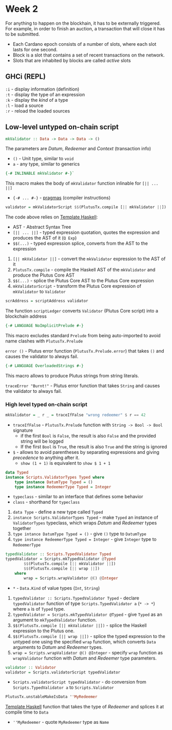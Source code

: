 # Week 2

For anything to happen on the blockhain, it has to be externally triggered. For example, in order to finish an auction, a transaction that will close it has to be submitted.

* Each Cardano epoch consists of a number of slots, where each slot lasts for one second. 
* Block is a slot that contains a set of recent transactions on the network. 
* Slots that are inhabited by blocks are called _active_ slots

## GHCi (REPL)

`:i` - display information (definition)  
`:t` - display the type of an expression  
`:k` - display the *kind* of a type  
`:l` - load a source  
`:r` - reload the loaded sources  

## Low-level untyped on-chain script

```haskell
mkValidator :: Data -> Data -> Data -> ()
```

 The parameters are *Datum*, *Redeemer* and *Context* (transaction info)

* `()` - Unit type, similar to `void`
* `a` - any type, similar to generics

 ```haskell
{-# INLINABLE mkValidator #-}`
```

This macro makes the body of `mkValidator` function inlinable for `[|| ... ||]`

* `{-# ... #-}` - [pragmas](https://downloads.haskell.org/~ghc/7.0.3/docs/html/users_guide/pragmas.html) (compiler instructions)

```haskell
validator = mkValidatorScript $$(PlutusTx.compile [|| mkValidator ||])
```

The code above relies on [Template Haskell](https://downloads.haskell.org/~ghc/7.8.4/docs/html/users_guide/template-haskell.html):

* AST - Abstract Syntax Tree
* `[|| ... ||]` - typed expression quotation, quotes the expression and produces the AST of it (`Q Exp`)
* `$$(...)` - typed expression splice, converts from the AST to the expression

1. `[|| mkValidator ||]` - convert the `mkValidator` expression to the AST of it
2. `PlutusTx.compile` - compile the Haskell AST of the `mkValidator` and produce the Plutus Core AST
3. `$$(...)` - splice the Plutus Core AST to the Plutus Core expression
4. `mkValidatorScript` - transform the Plutus Core expression of `mkValidator`  to `Validator` 

```haskell
scrAddress = scriptAddress validator
```

The function `scriptLedger`  converts `Validator` (Plutus Core script) into a blockchain address

```haskell
{-# LANGUAGE NoImplicitPrelude #-}
```

This macro excludes standard `Prelude` from being auto-imported to avoid name clashes with `PlutusTx.Prelude`

`error ()` -  Plutus error function (`PlutusTx.Prelude.error`) that takes `()` and causes the validator to always fail.

```haskell
{-# LANGUAGE OverloadedStrings #-}
```

This macro allows to produce Plutus strings from string literals.

`traceError "Burnt!"` -  Plutus error function that takes `String` and causes the validator to always fail.

### High level typed on-chain script

```haskell
mkValidator = _ r _ = traceIfFalse "wrong redeemer" $ r == 42
```

* `traceIfFalse` - `PlutusTx.Prelude` function with `String -> Bool -> Bool` signature
    * if the first `Bool` is `False`, the result is also `False` and the provided string will be logged
    * If the first `Bool` is `True`, the result is also `True` and the string is ignored
* `$` - allows to avoid parentheses by separating expressions and giving *precedence* to anything after it. 
    * `show (1 + 1)` is equivalent to `show $ 1 + 1` 

```haskell
data Typed
instance Scripts.ValidatorTypes Typed where
    type instance DatumType Typed = ()
    type instance RedeemerType Typed = Integer
```

* `typeclass` - similar to an interface that defines some behavior
* `class` - shorthand for `typeclass`

1. `data Type` - define a new type called `Typed`
2. `instance Scripts.ValidatorTypes Typed` - make `Typed` an instance of  `ValidatorTypes` typeclass, which wraps *Datum* and *Redeemer* types together
3. `type intance DatumType Typed = ()` - give `()`  type to `DatumType`
4. `type instance RedeemerType Typed = Integer` - give `Integer` type to `RedeemerType`

```haskell
typedValidator :: Scripts.TypedValidator Typed
typedValidator = Scripts.mkTypedValidator @Typed
        $$(PlutusTx.compile [|| mkValidator ||])
        $$(PlutusTx.compile [|| wrap ||])
    where
        wrap = Scripts.wrapValidator @() @Integer
```

* `*`  - `Data.Kind` of value types (`Int`, `String`)

1. `typedValidator :: Scripts.TypedValidator Typed` - declare `typedValidator` function of type `Scripts.TypedValidator a` (`* -> *`) where `a` is of `Typed` type.
2. `typedValidator = Scripts.mkTypedValidator @Typed` - give `Typed` as an argument to `mkTypedValidator` function.
3. `$$(PlutusTx.compile [|| mkValidator ||])` - splice the Haskell expression to the Plutus one.
4. `$$(PlutusTx.compile [|| wrap ||])` - splice the typed expression to the untyped one using the specified `wrap` function, which converts `Data` arguments to *Datum* and *Redeemer* types.
5. `wrap = Scripts.wrapValidator @() @Integer` - specify `wrap` function as `wrapValidator` function with *Datum* and *Redeemer* type parameters.

```haskell
validator :: Validator
validator = Scripts.validatorScript typedValidator
```

* `Scripts.validatorScript typedValidator` - do conversion from `Scripts.TypedValidator a` to `Scripts.Validator`

```haskell
PlutusTx.unstableMakeIsData ''MyRedeemer
```

[Template Haskell](https://downloads.haskell.org/~ghc/7.8.4/docs/html/users_guide/template-haskell.html) function that takes the type of *Redeemer* and splices it at compile time to `Data`

* `''MyRedeemer` - quote `MyRedeemer` type as `Name`
